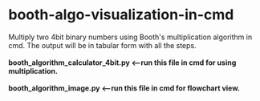 # booth-algo-visualization-in-cmd
Multiply two 4bit binary numbers using Booth's multiplication algorithm in cmd. The output will be in tabular form with all the steps.</br></br>
**booth_algorithm_calculator_4bit.py <--run this file in cmd for using multiplication.**</br></br>
**booth_algorithm_image.py <--run this file in cmd for flowchart view.**
